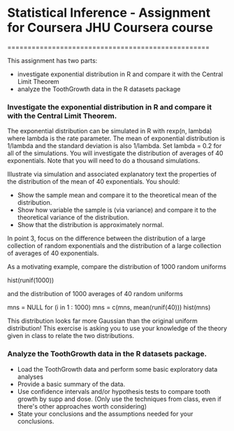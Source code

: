 # Statistical Inference - Assignment for Coursera JHU Coursera course
==================================================

This assignment has two parts:
- investigate exponential distribution in R and compare it with the Central Limit Theorem
- analyze the ToothGrowth data in the R datasets package


### Investigate the exponential distribution in R and compare it with the Central Limit Theorem.

The exponential distribution can be simulated in R with rexp(n, lambda) where lambda is the rate parameter.
The mean of exponential distribution is 1/lambda and the standard deviation is also 1/lambda. Set lambda = 0.2 for all of the simulations.
You will investigate the distribution of averages of 40 exponentials. Note that you will need to do a thousand simulations.

Illustrate via simulation and associated explanatory text the properties of the distribution of the mean of 40 exponentials. 
You should:
* Show the sample mean and compare it to the theoretical mean of the distribution.
* Show how variable the sample is (via variance) and compare it to the theoretical variance of the distribution.
* Show that the distribution is approximately normal.

In point 3, focus on the difference between the distribution of a large collection of random exponentials and the distribution of a large collection of averages of 40 exponentials.

As a motivating example, compare the distribution of 1000 random uniforms

hist(runif(1000))

and the distribution of 1000 averages of 40 random uniforms

mns = NULL
for (i in 1 : 1000) mns = c(mns, mean(runif(40)))
hist(mns)

This distribution looks far more Gaussian than the original uniform distribution!
This exercise is asking you to use your knowledge of the theory given in class to relate the two distributions. 


### Analyze the ToothGrowth data in the R datasets package.

* Load the ToothGrowth data and perform some basic exploratory data analyses
* Provide a basic summary of the data.
* Use confidence intervals and/or hypothesis tests to compare tooth growth by supp and dose. (Only use the techniques from class, even if there's other approaches worth considering)
* State your conclusions and the assumptions needed for your conclusions. 